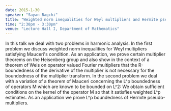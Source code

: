 ```yaml
---
date: 2015-1-30
speaker: "Sayan Bagchi"
title: "Weighted norm inequalities for Weyl multipliers and Hermite pseudo-multipliers"
time: "2:30pm - 3:30pm"
venue: "Lecture Hall I, Department of Mathematics"
---
```

In this talk we deal with two problems in harmonic analysis.
In the first problem we discuss weighted norm inequalities for Weyl
multipliers satisfying Mauceri's condition. As an application, we prove
certain multiplier theorems on the Heisenberg group and also show in the
context of a theorem of Weis on operator valued Fourier multipliers that
the R-boundedness of the derivative of the multiplier is not necessary
for the boundedness of the multiplier transform.
In the second problem we deal with a variation of a theorem of Mauceri
concerning the L^p boundedness of operators M which are known to be
bounded on L^2: We obtain sufficient conditions on the kernel of the
operator M so that it satisfies weighted L^p estimates. As an application
we prove L^p boundedness of Hermite pseudo-multipliers.
